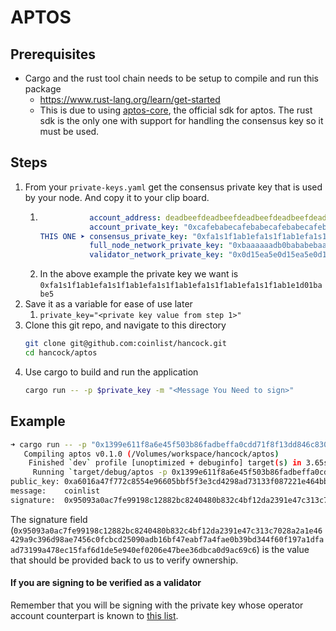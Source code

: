 # APTOS
## Prerequisites
- Cargo and the rust tool chain needs to be setup to compile and run this package
  - https://www.rust-lang.org/learn/get-started
  - This is due to using [aptos-core](https://github.com/aptos-labs/aptos-core), the official sdk
    for aptos. The rust sdk is the only one with support for handling the consensus key so it must
    be used.

## Steps
1. From your `private-keys.yaml` get the consensus private key that is used by your node. And copy it to your clip board.
   1. ```yaml
                 account_address: deadbeefdeadbeefdeadbeefdeadbeefdeadbeefdeadbeefdeadbeefdeadbeef
                 account_private_key: "0xcafebabecafebabecafebabecafebabecafebabecafebabecafebabecafebabe"
      THIS ONE ➤ consensus_private_key: "0xfa1s1f1ab1efa1s1f1ab1efa1s1f1ab1efa1s1f1ab1efa1s1f1ab1e1d01babe5"
                 full_node_network_private_key: "0xbaaaaaadb0bababebaaaaaadb0bababebaaaaaadb0bababebaaaaaadb0bababe"
                 validator_network_private_key: "0x0d15ea5e0d15ea5e0d15ea5e0d15ea5e0d15ea5e0d15ea5e0d15ea5e0d15ea5e"
      ```
   1. In the above example the private key we want is
      `0xfa1s1f1ab1efa1s1f1ab1efa1s1f1ab1efa1s1f1ab1efa1s1f1ab1e1d01babe5`
1. Save it as a variable for ease of use later
   1. `private_key="<private key value from step 1>"`
1. Clone this git repo, and navigate to this directory
   ```bash
   git clone git@github.com:coinlist/hancock.git
   cd hancock/aptos
   ```
1. Use cargo to build and run the application
   ```bash
   cargo run -- -p $private_key -m "<Message You Need to sign>"
   ```

## Example
```bash
➜ cargo run -- -p "0x1399e611f8a6e45f503b86fadbeffa0cdd71f8f13dd846c8300d0cec370e16f9" -m "coinlist"
   Compiling aptos v0.1.0 (/Volumes/workspace/hancock/aptos)
    Finished `dev` profile [unoptimized + debuginfo] target(s) in 3.65s
     Running `target/debug/aptos -p 0x1399e611f8a6e45f503b86fadbeffa0cdd71f8f13dd846c8300d0cec370e16f9 -m coinlist`
public_key: 0xa6016a47f772c8554e96605bbf5f3e3cd4298ad73133f087221e464bb12f546f4fb135acfa7dcc68e0503842ae3f1f5c
message:    coinlist
signature:  0x95093a0ac7fe99198c12882bc8240480b832c4bf12da2391e47c313c7028a2a1e46429a9c396d98ae7456c0fcbcd25090adb16bf47eabf7a4fae0b39bd344f60f197a1dfaad73199a478ec15faf6d1de5e940ef0206e47bee36dbca0d9ac69c6
```
The signature field (`0x95093a0ac7fe99198c12882bc8240480b832c4bf12da2391e47c313c7028a2a1e46429a9c396d98ae7456c0fcbcd25090adb16bf47eabf7a4fae0b39bd344f60f197a1dfaad73199a478ec15faf6d1de5e940ef0206e47bee36dbca0d9ac69c6`)
is the value that should be provided back to us to verify ownership.

#### If you are signing to be verified as a validator
Remember that you will be signing with the private key whose operator account counterpart is known to 
[this list](https://explorer.aptoslabs.com/validators?network=mainnet).
